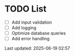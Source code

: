 # TODO List

- [ ] Add input validation
- [ ] Add logging
- [ ] Optimize database queries
- [ ] Add error handling

Last updated: 2025-06-19 02:57
